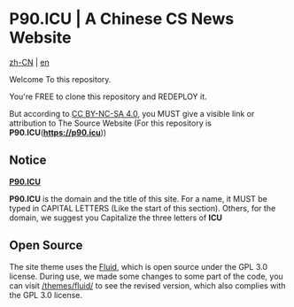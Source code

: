 # P90.ICU | A Chinese CS News Website

[zh-CN](README.md) | [en](README.en.md)

Welcome To this repository.

You're FREE to clone this repository and REDEPLOY it.

But according to [CC BY-NC-SA 4.0](https://creativecommons.org/licenses/by-nc-sa/4.0/), you MUST give a visible link or attribution to The Source Website (For this repository is **P90.ICU**(**https://p90.icu**))

## Notice

**[P90.ICU](//p90.ICU)**

**P90.ICU** is the domain and the title of this site. For a name, it MUST be typed in CAPITAL LETTERS (Like the start of this section). Others, for the domain, we suggest you Capitalize the three letters of **ICU**

## Open Source

The site theme uses the [Fluid](https://github.com/fluid-dev/hexo-theme-fluid), which is open source under the GPL 3.0 license. During use, we made some changes to some part of the code, you can visit [/themes/fluid/](/themes/fluid/) to see the revised version, which also complies with the GPL 3.0 license.
